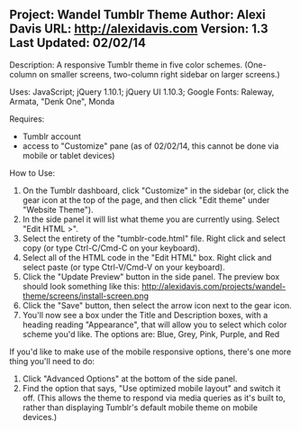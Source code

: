 Project: Wandel Tumblr Theme
Author: Alexi Davis
URL: http://alexidavis.com
Version: 1.3
Last Updated: 02/02/14
-----------------------

Description:
	A responsive Tumblr theme in five color schemes.
	(One-column on smaller screens, two-column right sidebar on larger screens.)

Uses: JavaScript; jQuery 1.10.1; jQuery UI 1.10.3;
		Google Fonts: Raleway, Armata, "Denk One", Monda
		
Requires:
- Tumblr account
- access to "Customize" pane (as of 02/02/14, this cannot be done via mobile or tablet devices)

How to Use:
1. On the Tumblr dashboard, click "Customize" in the sidebar
	(or, click the gear icon at the top of the page, and then click "Edit theme" under "Website Theme").
2. In the side panel it will list what theme you are currently using. Select "Edit HTML >".
3. Select the entirety of the "tumblr-code.html" file. Right click and select copy (or type Ctrl-C/Cmd-C on your keyboard).
4. Select all of the HTML code in the "Edit HTML" box. Right click and select paste (or type Ctrl-V/Cmd-V on your keyboard).
5. Click the "Update Preview" button in the side panel. The preview box should look something like this: http://alexidavis.com/projects/wandel-theme/screens/install-screen.png
6. Click the "Save" button, then select the arrow icon next to the gear icon.
7. You'll now see a box under the Title and Description boxes, with a heading reading "Appearance",
	that will allow you to select which color scheme you'd like. The options are: Blue, Grey, Pink, Purple, and Red

If you'd like to make use of the mobile responsive options, there's one more thing you'll need to do:
1. Click "Advanced Options" at the bottom of the side panel.
2. Find the option that says, "Use optimized mobile layout" and switch it off.
	(This allows the theme to respond via media queries as it's built to, rather than displaying
		Tumblr's default mobile theme on mobile devices.)
